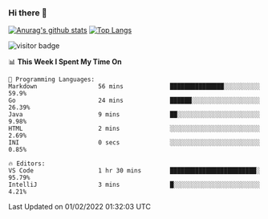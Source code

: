 ### Hi there 👋

<!--
**Akelio-zhang/akelio-zhang** is a ✨ _special_ ✨ repository because its `README.md` (this file) appears on your GitHub profile.

Here are some ideas to get you started:

- 🔭 I’m currently working on ...
- 🌱 I’m currently learning ...
- 👯 I’m looking to collaborate on ...
- 🤔 I’m looking for help with ...
- 💬 Ask me about ...
- 📫 How to reach me: ...
- 😄 Pronouns: ...
- ⚡ Fun fact: ...
-->

[![Anurag's github stats](https://github-readme-stats.vercel.app/api?username=akelio-zhang&line_height=24&hide=contribs&show_icons=true&count_private=true)](https://github.com/anuraghazra/github-readme-stats)
[![Top Langs](https://github-readme-stats.vercel.app/api/top-langs/?username=akelio-zhang&card_width=240&layout=compact&hide=html)](https://github.com/anuraghazra/github-readme-stats)


![visitor badge](https://visitor-badge.glitch.me/badge?page_id=akelio-zhang.README.md)
<!--START_SECTION:waka-->
📊 **This Week I Spent My Time On** 

```text
💬 Programming Languages: 
Markdown                 56 mins             ███████████████░░░░░░░░░░   59.9% 
Go                       24 mins             ██████░░░░░░░░░░░░░░░░░░░   26.39% 
Java                     9 mins              ██░░░░░░░░░░░░░░░░░░░░░░░   9.98% 
HTML                     2 mins              ░░░░░░░░░░░░░░░░░░░░░░░░░   2.69% 
INI                      0 secs              ░░░░░░░░░░░░░░░░░░░░░░░░░   0.85%

🔥 Editors: 
VS Code                  1 hr 30 mins        ████████████████████████░   95.79% 
IntelliJ                 3 mins              █░░░░░░░░░░░░░░░░░░░░░░░░   4.21%

```


 Last Updated on 01/02/2022 01:32:03 UTC
<!--END_SECTION:waka-->

